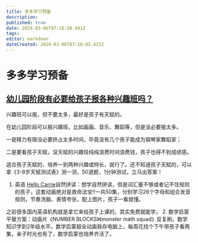 ```yaml
---
title: 多多学习预备
description: 
published: true
date: 2024-03-06T07:16:50.941Z
tags: 
editor: markdown
dateCreated: 2024-03-06T07:16:05.415Z
---
```


# 多多学习预备
## [幼儿园阶段有必要给孩子报各种兴趣班吗？](https://www.zhihu.com/question/453907972)
兴趣班可以报，但不要太多，最好是孩子有天赋的。

在幼儿园阶段可以报兴趣班，比如画画、音乐、舞蹈等，但是没必要报太多。

一是精力有限没必要挤占太多时间，毕竟没有几个孩子能成为钢琴家舞蹈家；

二是要看孩子天赋，没天赋的兴趣班纯纯浪费时间浪费钱，孩子也得不到成绩感。

适合孩子天赋的、培养一到两种兴趣或特长，就行了。还不知道孩子天赋的，可以拿《3-8岁天赋测试表》测一测，50道题，1分钟测试，立马出答案！
1. 英语
[Hello Carrie](https://www.bilibili.com/video/BV1Eh411p7Zb)自然拼读：想学自然拼读，但是词汇量不够或者记不住规则的孩子，这套动画绝对是救命法宝‼️一共50集，分别学习26个字母和组合发音规则，节奏洗脑、表情夸张，配上图片，孩子一看就懂。

之前很多国内英语机构就是拿它来给孩子上课的，其实免费就能学。
 2. 数学启蒙
 平替方案：动画片《NUMBER BLOCKS》《monster math squad》反复刷，数学知识学到2年级水平。数学启蒙超全动画我存电脑上，每周花找个下午带孩子看两集，亲子时光也有了，数学启蒙也培养齐活了。
